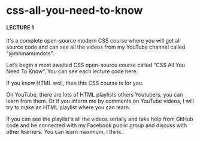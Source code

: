 # css-all-you-need-to-know

#### LECTURE 1 <br/>
It's a complete open-source modern CSS course where you will get all source code and can see all the videos from my YouTube channel called "@mhmamundots".

Let’s begin a most awaited CSS open-source course called “CSS All You Need To Know”. You can see each lecture code here.

If you know HTML well, then this CSS course is for you. 

On YouTube, there are lots of HTML playlists others Youtubers, you can learn from them. Or if you inform me by comments on YouTube videos, I will try to make an HTML playlist where you can learn.

If you can see the playlist's all the videos serially and take help from GitHub code and be connected with my Facebook public group and discuss with other learners. You can learn maximum, I think.
